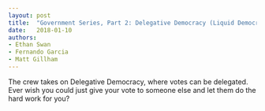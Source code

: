 ```yaml
---
layout: post
title:  "Government Series, Part 2: Delegative Democracy (Liquid Democracy)"
date:   2018-01-10
authors:
- Ethan Swan
- Fernando Garcia
- Matt Gillham
---
```


The crew takes on Delegative Democracy, where votes can be delegated. Ever wish you could just give your vote to someone else and let them do the hard work for you?
